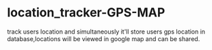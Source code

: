 # location_tracker-GPS-MAP
track users location and simultaneously it'll store users gps location in database,locations will be viewed in google map and can be shared.
